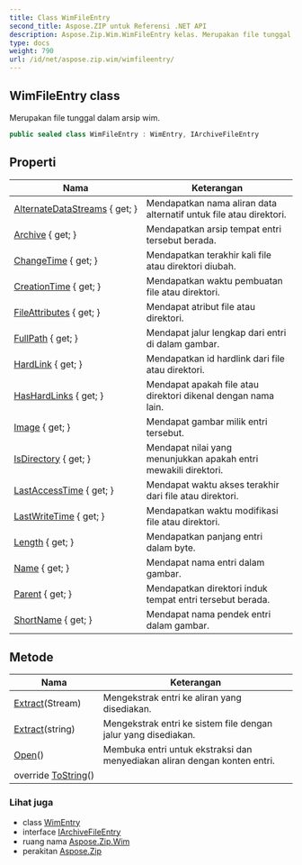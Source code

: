 ```yaml
---
title: Class WimFileEntry
second_title: Aspose.ZIP untuk Referensi .NET API
description: Aspose.Zip.Wim.WimFileEntry kelas. Merupakan file tunggal dalam arsip wim.
type: docs
weight: 790
url: /id/net/aspose.zip.wim/wimfileentry/
---
```

## WimFileEntry class

Merupakan file tunggal dalam arsip wim.

```csharp
public sealed class WimFileEntry : WimEntry, IArchiveFileEntry
```

## Properti

| Nama | Keterangan |
| --- | --- |
| [AlternateDataStreams](../../aspose.zip.wim/wimentry/alternatedatastreams/) { get; } | Mendapatkan nama aliran data alternatif untuk file atau direktori. |
| [Archive](../../aspose.zip.wim/wimentry/archive/) { get; } | Mendapatkan arsip tempat entri tersebut berada. |
| [ChangeTime](../../aspose.zip.wim/wimentry/changetime/) { get; } | Mendapatkan terakhir kali file atau direktori diubah. |
| [CreationTime](../../aspose.zip.wim/wimentry/creationtime/) { get; } | Mendapatkan waktu pembuatan file atau direktori. |
| [FileAttributes](../../aspose.zip.wim/wimentry/fileattributes/) { get; } | Mendapat atribut file atau direktori. |
| [FullPath](../../aspose.zip.wim/wimentry/fullpath/) { get; } | Mendapat jalur lengkap dari entri di dalam gambar. |
| [HardLink](../../aspose.zip.wim/wimentry/hardlink/) { get; } | Mendapatkan id hardlink dari file atau direktori. |
| [HasHardLinks](../../aspose.zip.wim/wimentry/hashardlinks/) { get; } | Mendapat apakah file atau direktori dikenal dengan nama lain. |
| [Image](../../aspose.zip.wim/wimentry/image/) { get; } | Mendapat gambar milik entri tersebut. |
| [IsDirectory](../../aspose.zip.wim/wimentry/isdirectory/) { get; } | Mendapat nilai yang menunjukkan apakah entri mewakili direktori. |
| [LastAccessTime](../../aspose.zip.wim/wimentry/lastaccesstime/) { get; } | Mendapat waktu akses terakhir dari file atau direktori. |
| [LastWriteTime](../../aspose.zip.wim/wimentry/lastwritetime/) { get; } | Mendapatkan waktu modifikasi file atau direktori. |
| [Length](../../aspose.zip.wim/wimfileentry/length/) { get; } | Mendapatkan panjang entri dalam byte. |
| [Name](../../aspose.zip.wim/wimentry/name/) { get; } | Mendapat nama entri dalam gambar. |
| [Parent](../../aspose.zip.wim/wimentry/parent/) { get; } | Mendapatkan direktori induk tempat entri tersebut berada. |
| [ShortName](../../aspose.zip.wim/wimentry/shortname/) { get; } | Mendapat nama pendek entri dalam gambar. |

## Metode

| Nama | Keterangan |
| --- | --- |
| [Extract](../../aspose.zip.wim/wimfileentry/extract/#extract_1)(Stream) | Mengekstrak entri ke aliran yang disediakan. |
| [Extract](../../aspose.zip.wim/wimfileentry/extract/#extract)(string) | Mengekstrak entri ke sistem file dengan jalur yang disediakan. |
| [Open](../../aspose.zip.wim/wimfileentry/open/)() | Membuka entri untuk ekstraksi dan menyediakan aliran dengan konten entri. |
| override [ToString](../../aspose.zip.wim/wimentry/tostring/)() |  |

### Lihat juga

* class [WimEntry](../wimentry/)
* interface [IArchiveFileEntry](../../aspose.zip/iarchivefileentry/)
* ruang nama [Aspose.Zip.Wim](../../aspose.zip.wim/)
* perakitan [Aspose.Zip](../../)



